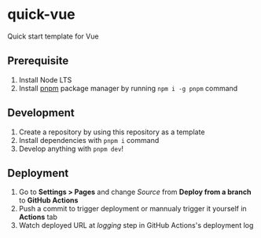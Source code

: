 quick-vue
===

Quick start template for Vue

Prerequisite
---

1. Install Node LTS
2. Install [pnpm](https://pnpm.io) package manager by running `npm i -g pnpm` command

Development
---

1. Create a repository by using this repository as a template
2. Install dependencies with `pnpm i` command
3. Develop anything with `pnpm dev`!

Deployment
---

1. Go to **Settings > Pages** and change *Source* from **Deploy from a branch** to **GitHub Actions**
2. Push a commit to trigger deployment or mannualy trigger it yourself in **Actions** tab
3. Watch deployed URL at *logging* step in GitHub Actions's deployment log
